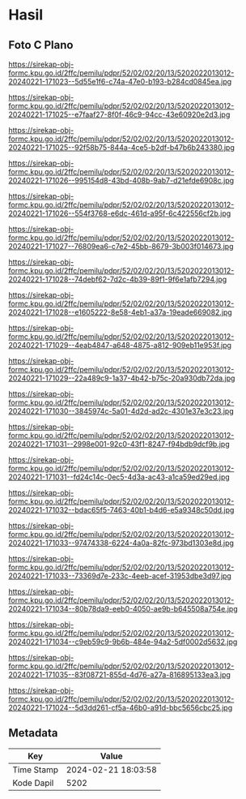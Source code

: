 # Hasil

## Foto C Plano

https://sirekap-obj-formc.kpu.go.id/2ffc/pemilu/pdpr/52/02/02/20/13/5202022013012-20240221-171023--5d55e1f6-c74a-47e0-b193-b284cd0845ea.jpg

https://sirekap-obj-formc.kpu.go.id/2ffc/pemilu/pdpr/52/02/02/20/13/5202022013012-20240221-171025--e7faaf27-8f0f-46c9-94cc-43e60920e2d3.jpg

https://sirekap-obj-formc.kpu.go.id/2ffc/pemilu/pdpr/52/02/02/20/13/5202022013012-20240221-171025--92f58b75-844a-4ce5-b2df-b47b6b243380.jpg

https://sirekap-obj-formc.kpu.go.id/2ffc/pemilu/pdpr/52/02/02/20/13/5202022013012-20240221-171026--995154d8-43bd-408b-9ab7-d21efde6908c.jpg

https://sirekap-obj-formc.kpu.go.id/2ffc/pemilu/pdpr/52/02/02/20/13/5202022013012-20240221-171026--554f3768-e6dc-461d-a95f-6c422556cf2b.jpg

https://sirekap-obj-formc.kpu.go.id/2ffc/pemilu/pdpr/52/02/02/20/13/5202022013012-20240221-171027--76809ea6-c7e2-45bb-8679-3b003f014673.jpg

https://sirekap-obj-formc.kpu.go.id/2ffc/pemilu/pdpr/52/02/02/20/13/5202022013012-20240221-171028--74debf62-7d2c-4b39-89f1-9f6e1afb7294.jpg

https://sirekap-obj-formc.kpu.go.id/2ffc/pemilu/pdpr/52/02/02/20/13/5202022013012-20240221-171028--e1605222-8e58-4eb1-a37a-19eade669082.jpg

https://sirekap-obj-formc.kpu.go.id/2ffc/pemilu/pdpr/52/02/02/20/13/5202022013012-20240221-171029--4eab4847-a648-4875-a812-909eb11e953f.jpg

https://sirekap-obj-formc.kpu.go.id/2ffc/pemilu/pdpr/52/02/02/20/13/5202022013012-20240221-171029--22a489c9-1a37-4b42-b75c-20a930db72da.jpg

https://sirekap-obj-formc.kpu.go.id/2ffc/pemilu/pdpr/52/02/02/20/13/5202022013012-20240221-171030--3845974c-5a01-4d2d-ad2c-4301e37e3c23.jpg

https://sirekap-obj-formc.kpu.go.id/2ffc/pemilu/pdpr/52/02/02/20/13/5202022013012-20240221-171031--2998e001-92c0-43f1-8247-f94bdb9dcf9b.jpg

https://sirekap-obj-formc.kpu.go.id/2ffc/pemilu/pdpr/52/02/02/20/13/5202022013012-20240221-171031--fd24c14c-0ec5-4d3a-ac43-a1ca59ed29ed.jpg

https://sirekap-obj-formc.kpu.go.id/2ffc/pemilu/pdpr/52/02/02/20/13/5202022013012-20240221-171032--bdac65f5-7463-40b1-b4d6-e5a9348c50dd.jpg

https://sirekap-obj-formc.kpu.go.id/2ffc/pemilu/pdpr/52/02/02/20/13/5202022013012-20240221-171033--97474338-6224-4a0a-82fc-973bd1303e8d.jpg

https://sirekap-obj-formc.kpu.go.id/2ffc/pemilu/pdpr/52/02/02/20/13/5202022013012-20240221-171033--73369d7e-233c-4eeb-acef-31953dbe3d97.jpg

https://sirekap-obj-formc.kpu.go.id/2ffc/pemilu/pdpr/52/02/02/20/13/5202022013012-20240221-171034--80b78da9-eeb0-4050-ae9b-b645508a754e.jpg

https://sirekap-obj-formc.kpu.go.id/2ffc/pemilu/pdpr/52/02/02/20/13/5202022013012-20240221-171034--c9eb59c9-9b6b-484e-94a2-5df0002d5632.jpg

https://sirekap-obj-formc.kpu.go.id/2ffc/pemilu/pdpr/52/02/02/20/13/5202022013012-20240221-171035--83f08721-855d-4d76-a27a-816895133ea3.jpg

https://sirekap-obj-formc.kpu.go.id/2ffc/pemilu/pdpr/52/02/02/20/13/5202022013012-20240221-171024--5d3dd261-cf5a-46b0-a91d-bbc5656cbc25.jpg


## Metadata

| Key        | Value               |
| ---------- | ------------------- |
| Time Stamp | 2024-02-21 18:03:58 |
| Kode Dapil | 5202                |



